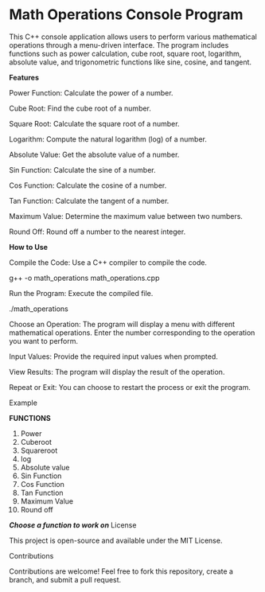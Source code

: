 # Math Operations Console Program
This C++ console application allows users to perform various mathematical operations through a menu-driven interface. The program includes functions such as power calculation, cube root, square root, logarithm, absolute value, and trigonometric functions like sine, cosine, and tangent.

**Features** 

Power Function: Calculate the power of a number.

Cube Root: Find the cube root of a number.

Square Root: Calculate the square root of a number.

Logarithm: Compute the natural logarithm (log) of a number.

Absolute Value: Get the absolute value of a number.

Sin Function: Calculate the sine of a number.

Cos Function: Calculate the cosine of a number.

Tan Function: Calculate the tangent of a number.

Maximum Value: Determine the maximum value between two numbers.

Round Off: Round off a number to the nearest integer.

**How to Use**

Compile the Code: Use a C++ compiler to compile the code.

g++ -o math_operations math_operations.cpp

Run the Program: Execute the compiled file.


./math_operations

Choose an Operation: The program will display a menu with different mathematical operations. Enter the number corresponding to the operation you want to perform.

Input Values: Provide the required input values when prompted.

View Results: The program will display the result of the operation.

Repeat or Exit: You can choose to restart the process or exit the program.

Example

**********FUNCTIONS**********
1.  Power 
2.  Cuberoot 
3.  Squareroot 
4.  log 
5.  Absolute value 
6.  Sin Function 
7.  Cos Function 
8.  Tan Function 
9.  Maximum Value 
10. Round off 

*****Choose a function to work on*****
License

This project is open-source and available under the MIT License.

Contributions

Contributions are welcome! Feel free to fork this repository, create a branch, and submit a pull request.
